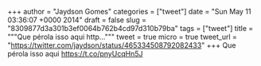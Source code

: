 
+++
author = "Jaydson Gomes"
categories = ["tweet"]
date = "Sun May 11 03:36:07 +0000 2014"
draft = false
slug = "8309877d3a301b3ef0064b762b4cd97d310b79ba"
tags = ["tweet"]
title = """Que pérola isso aqui http..."""
tweet = true
micro = true
tweet_url = "https://twitter.com/jaydson/status/465334508792082433"
+++
Que pérola isso aqui https://t.co/pnyUcqHn5J
